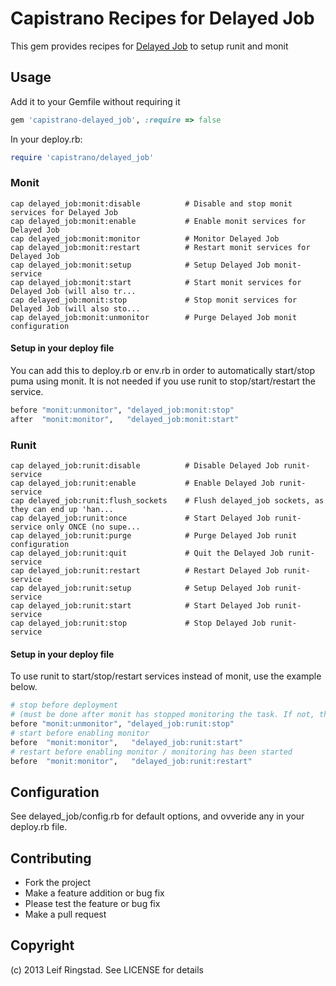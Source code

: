 # Capistrano Recipes for Delayed Job

This gem provides recipes for [Delayed Job](https://github.com/collectiveidea/delayed_job) to setup runit and monit

## Usage

Add it to your Gemfile without requiring it

```ruby
gem 'capistrano-delayed_job', :require => false
```

In your deploy.rb:

```ruby
require 'capistrano/delayed_job'
```

### Monit

```
cap delayed_job:monit:disable          # Disable and stop monit services for Delayed Job
cap delayed_job:monit:enable           # Enable monit services for Delayed Job
cap delayed_job:monit:monitor          # Monitor Delayed Job
cap delayed_job:monit:restart          # Restart monit services for Delayed Job
cap delayed_job:monit:setup            # Setup Delayed Job monit-service
cap delayed_job:monit:start            # Start monit services for Delayed Job (will also tr...
cap delayed_job:monit:stop             # Stop monit services for Delayed Job (will also sto...
cap delayed_job:monit:unmonitor        # Purge Delayed Job monit configuration
```

#### Setup in your deploy file

You can add this to deploy.rb or env.rb in order to automatically start/stop puma using monit. It is not needed if you use runit to stop/start/restart the service.

```ruby
before "monit:unmonitor", "delayed_job:monit:stop"
after  "monit:monitor",   "delayed_job:monit:start"
```

### Runit

```
cap delayed_job:runit:disable          # Disable Delayed Job runit-service
cap delayed_job:runit:enable           # Enable Delayed Job runit-service
cap delayed_job:runit:flush_sockets    # Flush delayed_job sockets, as they can end up 'han...
cap delayed_job:runit:once             # Start Delayed Job runit-service only ONCE (no supe...
cap delayed_job:runit:purge            # Purge Delayed Job runit configuration
cap delayed_job:runit:quit             # Quit the Delayed Job runit-service
cap delayed_job:runit:restart          # Restart Delayed Job runit-service
cap delayed_job:runit:setup            # Setup Delayed Job runit-service
cap delayed_job:runit:start            # Start Delayed Job runit-service
cap delayed_job:runit:stop             # Stop Delayed Job runit-service
```

#### Setup in your deploy file

To use runit to start/stop/restart services instead of monit, use the example below.

```ruby
# stop before deployment 
# (must be done after monit has stopped monitoring the task. If not, the service will be restarted by monit)
before "monit:unmonitor", "delayed_job:runit:stop"
# start before enabling monitor
before  "monit:monitor",   "delayed_job:runit:start"
# restart before enabling monitor / monitoring has been started
before  "monit:monitor",   "delayed_job:runit:restart"
```

## Configuration

See delayed_job/config.rb for default options, and ovveride any in your deploy.rb file.

## Contributing

* Fork the project
* Make a feature addition or bug fix
* Please test the feature or bug fix
* Make a pull request

## Copyright

(c) 2013 Leif Ringstad. See LICENSE for details
